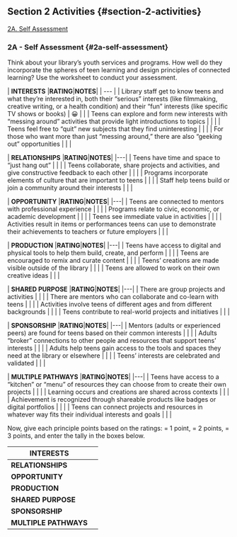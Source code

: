 ## Section 2 Activities {#section-2-activities}

[2A. Self Assessment](#2a-self-assessment)

### 

### 2A - Self Assessment {#2a-self-assessment}

Think about your library’s youth services and programs. How well do they incorporate the spheres of teen learning and design principles of connected learning? Use the worksheet to conduct your assessment.

| **INTERESTS** |**RATING**|**NOTES**|
| --- |
| Library staff get to know teens and what they’re interested in, both their “serious” interests (like filmmaking, creative writing, or a health condition) and their “fun” interests (like specific TV shows or books) |  :grinning: |  |
| Teens can explore and form new interests with “messing around” activities that provide light introductions to topics |  |  |
| Teens feel free to “quit” new subjects that they find uninteresting |  |  |
| For those who want more than just “messing around,” there are also “geeking out” opportunities |  |  |


| **RELATIONSHIPS** |**RATING**|**NOTES**|
|---|
| Teens have time and space to “just hang out” |  |  |
| Teens collaborate, share projects and activities, and give constructive feedback to each other |  |  |
| Programs incorporate elements of culture that are important to teens |  |  |
| Staff help teens build or join a community around their interests |  |  |

| **OPPORTUNITY** |**RATING**|**NOTES**|
|---|
| Teens are connected to mentors with professional experience |  |  |
| Programs relate to civic, economic, or academic development |  |  |
| Teens see immediate value in activities |  |  |
| Activities result in items or performances teens can use to demonstrate their achievements to teachers or future employers |  |  |

| **PRODUCTION** |**RATING**|**NOTES**|
|---|
| Teens have access to digital and physical tools to help them build, create, and perform |  |  |
| Teens are encouraged to remix and curate content |  |  |
| Teens’ creations are made visible outside of the library |  |  |
| Teens are allowed to work on their own creative ideas |  |  |

| **SHARED PURPOSE** |**RATING**|**NOTES**|
|---|
| There are group projects and activities |  |  |
| There are mentors who can collaborate and co-learn with teens |  |  |
| Activities involve teens of different ages and from different backgrounds |  |  |
| Teens contribute to real-world projects and initiatives |  |  |

| **SPONSORSHIP** |**RATING**|**NOTES**|
|---|
| Mentors (adults or experienced peers) are found for teens based on their common interests |  |  |
| Adults “broker” connections to other people and resources that support teens’ interests |  |  |
| Adults help teens gain access to the tools and spaces they need at the library or elsewhere |  |  |
| Teens’ interests are celebrated and validated |  |  |

| **MULTIPLE PATHWAYS** |**RATING**|**NOTES**|
|---|
| Teens have access to a “kitchen” or “menu” of resources they can choose from to create their own projects |  |  |
| Learning occurs and creations are shared across contexts |  |  |
| Achievement is recognized through shareable products like badges or digital portfolios |  |  |
| Teens can connect projects and resources in whatever way fits their individual interests and goals |  |  |

Now, give each principle points based on the ratings: = 1 point, = 2 points, = 3 points, and enter the tally in the boxes below.

| **INTERESTS** |  |
| --- | --- |
| **RELATIONSHIPS** |  |
| **OPPORTUNITY** |  |
| **PRODUCTION** |  |
| **SHARED PURPOSE** |  |
| **SPONSORSHIP** |  |
| **MULTIPLE PATHWAYS** |  |